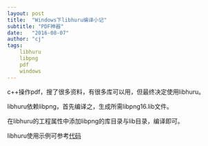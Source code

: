 ```yaml
---
layout: post
title:  "Windows下libhuru编译小记"
subtitle: "PDF神器"
date:   "2016-08-07" 
author: "cj"
tags:
    libhuru
    libpng
    pdf
    windows
---
```


c++操作pdf，搜了很多资料，有很多库可以用，但最终决定使用libhuru。

libhuru依赖libpng，首先编译之，生成所需libpng16.lib文件。

在libhuru的工程属性中添加libpng的库目录与lib目录，编译即可。

libhuru使用示例可参考[代码](https://github.com/captainwong/Player/blob/master/Player/printermgr.cpp)